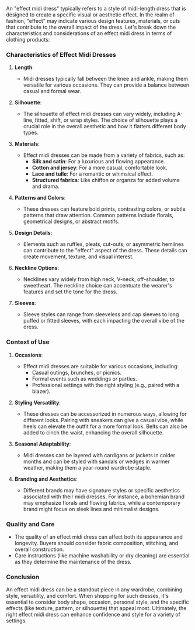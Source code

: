 An "effect midi dress" typically refers to a style of midi-length dress that is designed to create a specific visual or aesthetic effect. In the realm of fashion, "effect" may indicate various design features, materials, or cuts that contribute to the overall impact of the dress. Let's break down the characteristics and considerations of an effect midi dress in terms of clothing products:

### Characteristics of Effect Midi Dresses

1. **Length**: 
   - Midi dresses typically fall between the knee and ankle, making them versatile for various occasions. They can provide a balance between casual and formal wear.

2. **Silhouette**: 
   - The silhouette of effect midi dresses can vary widely, including A-line, fitted, shift, or wrap styles. The choice of silhouette plays a crucial role in the overall aesthetic and how it flatters different body types.

3. **Materials**: 
   - Effect midi dresses can be made from a variety of fabrics, such as:
     - **Silk and satin**: For a luxurious and flowing appearance.
     - **Cotton and jersey**: For a more casual, comfortable look.
     - **Lace and tulle**: For a romantic or whimsical effect.
     - **Structured fabrics**: Like chiffon or organza for added volume and drama.

4. **Patterns and Colors**: 
   - These dresses can feature bold prints, contrasting colors, or subtle patterns that draw attention. Common patterns include florals, geometrical designs, or abstract motifs.

5. **Design Details**: 
   - Elements such as ruffles, pleats, cut-outs, or asymmetric hemlines can contribute to the "effect" aspect of the dress. These details can create movement, texture, and visual interest.

6. **Neckline Options**: 
   - Necklines vary widely from high neck, V-neck, off-shoulder, to sweetheart. The neckline choice can accentuate the wearer's features and set the tone for the dress.

7. **Sleeves**: 
   - Sleeve styles can range from sleeveless and cap sleeves to long puffed or fitted sleeves, with each impacting the overall vibe of the dress.

### Context of Use

1. **Occasions**: 
   - Effect midi dresses are suitable for various occasions, including:
     - Casual outings, brunches, or picnics.
     - Formal events such as weddings or parties.
     - Professional settings with the right styling (e.g., paired with a blazer).

2. **Styling Versatility**: 
   - These dresses can be accessorized in numerous ways, allowing for different looks. Pairing with sneakers can give a casual vibe, while heels can elevate the outfit for a more formal look. Belts can also be added to cinch the waist, enhancing the overall silhouette.

3. **Seasonal Adaptability**: 
   - Midi dresses can be layered with cardigans or jackets in colder months and can be styled with sandals or wedges in warmer weather, making them a year-round wardrobe staple.

4. **Branding and Aesthetics**: 
   - Different brands may have signature styles or specific aesthetics associated with their midi dresses. For instance, a bohemian brand may emphasize florals and flowing fabrics, while a contemporary brand might focus on sleek lines and minimalist designs.

### Quality and Care

- The quality of an effect midi dress can affect both its appearance and longevity. Buyers should consider fabric composition, stitching, and overall construction.
- Care instructions (like machine washability or dry cleaning) are essential as they determine the maintenance of the dress.

### Conclusion

An effect midi dress can be a standout piece in any wardrobe, combining style, versatility, and comfort. When shopping for such dresses, it's essential to consider body shape, occasion, personal style, and the specific effects (like texture, pattern, or silhouette) that appeal most. Ultimately, the right effect midi dress can enhance confidence and style for a variety of settings.